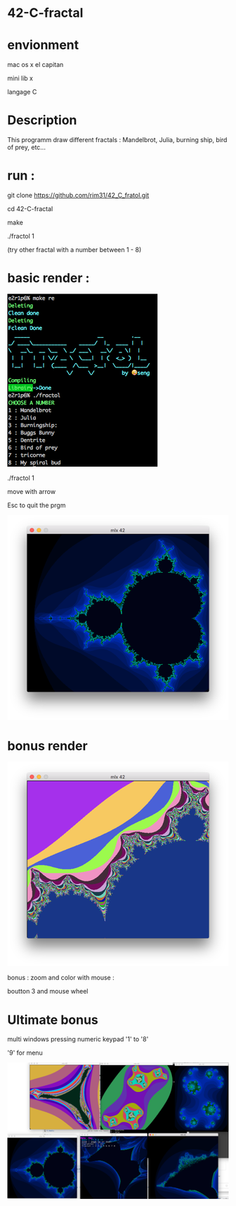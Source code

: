 # 42-C-fractal
# envionment
mac os x el capitan

mini lib x

langage C

# Description 
This programm draw different fractals : Mandelbrot, Julia, burning ship, bird of prey, etc...

# run :
git clone https://github.com/rim31/42_C_fratol.git

cd 42-C-fractal

make

./fractol 1

(try other fractal with a number between 1 - 8)

# basic render :
![Texte alternatif](https://github.com/rim31/42_C_fratol/blob/master/frac.png "make")

./fractol 1

move with arrow

Esc to quit the prgm


![Texte alternatif](https://github.com/rim31/42_C_fratol/blob/master/frac%201.png "mandelbrot")

# bonus render
![Texte alternatif](https://github.com/rim31/42_C_fratol/blob/master/frac%202.png "zoom")

bonus : zoom and color with mouse :

boutton 3 and mouse wheel


# Ultimate bonus 
multi windows pressing numeric keypad '1' to '8'

'9' for menu

![Texte alternatif](https://github.com/rim31/42_C_fratol/blob/master/frac%20bonus.png "bonus max")



